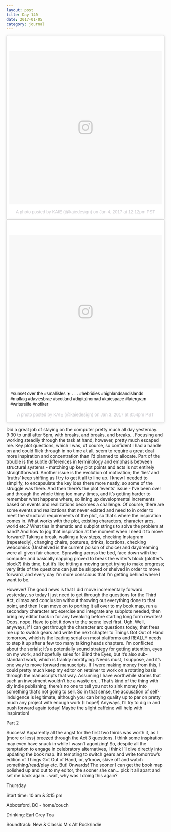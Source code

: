 ```yaml
---
layout: post
title: Day 140
date: 2017-01-05
category: journal
---
```


<blockquote class="instagram-media" data-instgrm-version="7" style=" background:#FFF; border:0; border-radius:3px; box-shadow:0 0 1px 0 rgba(0,0,0,0.5),0 1px 10px 0 rgba(0,0,0,0.15); margin: 1px; max-width:658px; padding:0; width:99.375%; width:-webkit-calc(100% - 2px); width:calc(100% - 2px);"><div style="padding:8px;"> <div style=" background:#F8F8F8; line-height:0; margin-top:40px; padding:50.0% 0; text-align:center; width:100%;"> <div style=" background:url(data:image/png;base64,iVBORw0KGgoAAAANSUhEUgAAACwAAAAsCAMAAAApWqozAAAABGdBTUEAALGPC/xhBQAAAAFzUkdCAK7OHOkAAAAMUExURczMzPf399fX1+bm5mzY9AMAAADiSURBVDjLvZXbEsMgCES5/P8/t9FuRVCRmU73JWlzosgSIIZURCjo/ad+EQJJB4Hv8BFt+IDpQoCx1wjOSBFhh2XssxEIYn3ulI/6MNReE07UIWJEv8UEOWDS88LY97kqyTliJKKtuYBbruAyVh5wOHiXmpi5we58Ek028czwyuQdLKPG1Bkb4NnM+VeAnfHqn1k4+GPT6uGQcvu2h2OVuIf/gWUFyy8OWEpdyZSa3aVCqpVoVvzZZ2VTnn2wU8qzVjDDetO90GSy9mVLqtgYSy231MxrY6I2gGqjrTY0L8fxCxfCBbhWrsYYAAAAAElFTkSuQmCC); display:block; height:44px; margin:0 auto -44px; position:relative; top:-22px; width:44px;"></div></div><p style=" color:#c9c8cd; font-family:Arial,sans-serif; font-size:14px; line-height:17px; margin-bottom:0; margin-top:8px; overflow:hidden; padding:8px 0 7px; text-align:center; text-overflow:ellipsis; white-space:nowrap;"><a href="https://www.instagram.com/p/BO2vxUkAezJ/" style=" color:#c9c8cd; font-family:Arial,sans-serif; font-size:14px; font-style:normal; font-weight:normal; line-height:17px; text-decoration:none;" target="_blank">A photo posted by KAIE (@kaiedesign)</a> on <time style=" font-family:Arial,sans-serif; font-size:14px; line-height:17px;" datetime="2017-01-04T20:12:11+00:00">Jan 4, 2017 at 12:12pm PST</time></p></div></blockquote>
<script async defer src="//platform.instagram.com/en_US/embeds.js"></script>

<blockquote class="instagram-media" data-instgrm-captioned data-instgrm-version="7" style=" background:#FFF; border:0; border-radius:3px; box-shadow:0 0 1px 0 rgba(0,0,0,0.5),0 1px 10px 0 rgba(0,0,0,0.15); margin: 1px; max-width:658px; padding:0; width:99.375%; width:-webkit-calc(100% - 2px); width:calc(100% - 2px);"><div style="padding:8px;"> <div style=" background:#F8F8F8; line-height:0; margin-top:40px; padding:50.0% 0; text-align:center; width:100%;"> <div style=" background:url(data:image/png;base64,iVBORw0KGgoAAAANSUhEUgAAACwAAAAsCAMAAAApWqozAAAABGdBTUEAALGPC/xhBQAAAAFzUkdCAK7OHOkAAAAMUExURczMzPf399fX1+bm5mzY9AMAAADiSURBVDjLvZXbEsMgCES5/P8/t9FuRVCRmU73JWlzosgSIIZURCjo/ad+EQJJB4Hv8BFt+IDpQoCx1wjOSBFhh2XssxEIYn3ulI/6MNReE07UIWJEv8UEOWDS88LY97kqyTliJKKtuYBbruAyVh5wOHiXmpi5we58Ek028czwyuQdLKPG1Bkb4NnM+VeAnfHqn1k4+GPT6uGQcvu2h2OVuIf/gWUFyy8OWEpdyZSa3aVCqpVoVvzZZ2VTnn2wU8qzVjDDetO90GSy9mVLqtgYSy231MxrY6I2gGqjrTY0L8fxCxfCBbhWrsYYAAAAAElFTkSuQmCC); display:block; height:44px; margin:0 auto -44px; position:relative; top:-22px; width:44px;"></div></div> <p style=" margin:8px 0 0 0; padding:0 4px;"> <a href="https://www.instagram.com/p/BO1GywwgYrH/" style=" color:#000; font-family:Arial,sans-serif; font-size:14px; font-style:normal; font-weight:normal; line-height:17px; text-decoration:none; word-wrap:break-word;" target="_blank">#sunset over the #smallisles ☀️ . . . #hebridies #highlandsandislands #mallaig #daviesbrae #scotland  #digitalnomad #kaiespace #latergram #writerslife #nofilter</a></p> <p style=" color:#c9c8cd; font-family:Arial,sans-serif; font-size:14px; line-height:17px; margin-bottom:0; margin-top:8px; overflow:hidden; padding:8px 0 7px; text-align:center; text-overflow:ellipsis; white-space:nowrap;">A photo posted by KAIE (@kaiedesign) on <time style=" font-family:Arial,sans-serif; font-size:14px; line-height:17px;" datetime="2017-01-04T04:54:52+00:00">Jan 3, 2017 at 8:54pm PST</time></p></div></blockquote>
<script async defer src="//platform.instagram.com/en_US/embeds.js"></script>

Did a great job of staying on the computer pretty much all day yesterday. 9:30 to until after 5pm, with breaks, and breaks, and breaks… Focusing and working steadily through the task at hand, however, pretty much escaped me. Key plot questions, which I was, of course, so confident I had a handle on and could flick through in no time at all, seem to require a great deal more inspiration and concentration than I’d planned to allocate. Part of the trouble is the subtle differences in terminology and emphasis between structural systems - matching up key plot points and acts is not entirely straightforward. Another issue is the evolution of motivation; the ‘lies’ and ‘truths’ keep shifting as I try to get it all to line up. I knew I needed to simplify, to encapsulate the key idea there more neatly, so some of the struggle was there. And then there’s the plot ‘events’ issue - I’ve been over and through the whole thing too many times, and it’s getting harder to remember what happens where, so lining up developmental increments based on events and realizations becomes a challenge. Of course, there are some events and realizations that never existed and need to in order to meet the structural requirements of the plot, so that’s where the inspiration comes in. What works with the plot, existing characters, character arcs, world etc.? What ties in thematic and subplot strings to solve the problem at hand? And how to jog that inspiration at the moment when I need it to move forward? Taking a break, walking a few steps, checking Instagram (repeatedly), changing chairs, postures, drinks, locations, checking webcomics (Unshelved is the current poison of choice) and daydreaming were all given fair chance. Sprawling across the bed, face down with the computer and basically napping proved to break the writer’s block (plotter’s block?) this time, but it’s like hitting a moving target trying to make progress; very little of the questions can just be skipped or shelved in order to move forward, and every day I’m more conscious that I’m getting behind where I want to be.

However! The good news is that I did move incrementally forward yesterday, so today I just need to get through the questions for the Third Act, climax and conclusion without throwing out everything done to that point, and then I can move on to porting it all over to my book map, run a secondary character arc exercise and integrate any subplots needed, then bring my editor back in for any tweaking before starting long form rewrites! Oops, nope. Have to plot it down to the scene level first. Ugh. Well, anyways, if I can get through the character arc questions today, that frees me up to switch gears and write the next chapter to Things Got Out of Hand tomorrow, which is the leading serial on most platforms and REALLY needs to step it up after a few too many talking heads chapters. I’m conflicted about the serials; it’s a potentially sound strategy for getting attention, eyes on my work, and hopefully sales for Blind the Eyes, but it’s also sub-standard work, which is frankly mortifying. Needs must, I suppose, and it’s one way to move forward manuscripts. If I were making money from this, I could pretty much keep my editor on retainer to work on a rotating basis through the manuscripts that way. Assuming I have worthwhile stories that such an investment wouldn’t be a waste on… That’s kind of the thing with diy indie publishing; there’s no one to tell you not to sink money into something that’s not going to sell. So in that sense, the accusation of self-indulgence is legitimate, although you can bring quality up to par on pretty much any project with enough work (I hope!) Anyways, I’ll try to dig in and push forward again today! Maybe the slight caffeine will help with inspiration!

Part 2

Success! Apparently all the angst for the first two thirds was worth it, as I (more or less) breezed through the Act 3 questions. I think some inspiration may even have snuck in while I wasn’t agonizing! So, despite all the temptation to engage in celebratory alternatives, I think I’ll dive directly into updating the book map. It’s tempting to switch gears and write tomorrow’s edition of Things Got Out of Hand, or, y’know, skive off and watch something/read/play etc. But! Onwards! The sooner I can get the book map polished up and out to my editor, the sooner she can… pick it all apart and set me back again… wait, why was I doing this again?

Thursday

Start time: 10 am & 3:15 pm

Abbotsford, BC - home/couch

Drinking: Earl Grey Tea

Soundtrack: New & Classic Mix Alt Rock/Indie
